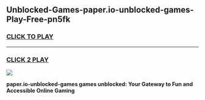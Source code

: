 
## Unblocked-Games-paper.io-unblocked-games-Play-Free-pn5fk
<h3>
<a href="https://premium76.site?title=paper.io-unblocked-games&ref=10A">CLICK TO PLAY</a></h3>
<hr>

<h3>
<a href="https://premium76.site?title=paper.io-unblocked-games&ref=10A">CLICK 2 PLAY</a>
  
</h3>

<a href="https://premium76.site?title=paper.io-unblocked-games&ref=10A"><img src="https://clearcache.store/games.png"></a>


**paper.io-unblocked-games games unblocked: Your Gateway to Fun and Accessible Online Gaming**
